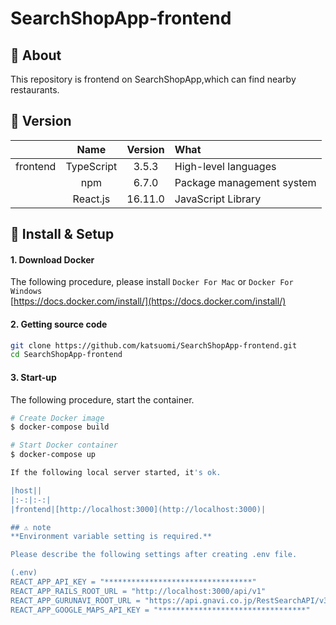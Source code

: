# SearchShopApp-frontend

## 💬 About

This repository is frontend on SearchShopApp,which can find nearby restaurants.

## 🌻 Version

||Name|Version|What|
|:-:|:-:|:-:|:-|
|frontend|TypeScript|3.5.3|High-level languages|
||npm|6.7.0|Package management system|
||React.js|16.11.0|JavaScript Library|

## 🔰 Install & Setup

#### 1. Download Docker

The following procedure, please install `Docker For Mac` or  `Docker For Windows`  
[https://docs.docker.com/install/](https://docs.docker.com/install/)

#### 2. Getting source code

```bash
git clone https://github.com/katsuomi/SearchShopApp-frontend.git
cd SearchShopApp-frontend
```

#### 3. Start-up

The following procedure, start the container.

```bash
# Create Docker image
$ docker-compose build

# Start Docker container
$ docker-compose up

If the following local server started, it's ok. 

|host||
|:-:|:-:|
|frontend|[http://localhost:3000](http://localhost:3000)|

## ⚠️ note
**Environment variable setting is required.**

Please describe the following settings after creating .env file.

(.env)
REACT_APP_API_KEY = "*********************************"
REACT_APP_RAILS_ROOT_URL = "http://localhost:3000/api/v1"
REACT_APP_GURUNAVI_ROOT_URL = "https://api.gnavi.co.jp/RestSearchAPI/v3/"
REACT_APP_GOOGLE_MAPS_API_KEY = "*********************************"
```
